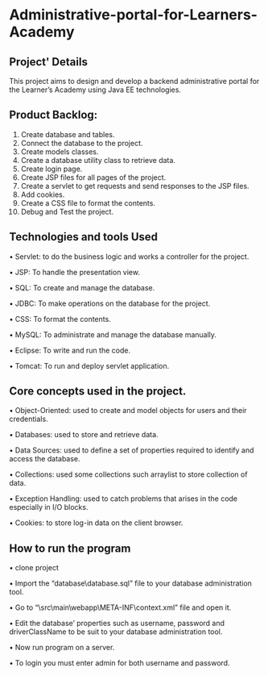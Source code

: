 # Administrative-portal-for-Learners-Academy
## Project' Details
This project aims to design and develop a backend administrative portal for the Learner’s Academy using Java EE technologies.

## Product Backlog:
1.	Create database and tables.
2.	Connect the database to the project.
3.	Create models classes.
4.	Create  a database utility class to retrieve data.
5.	Create login page.
6.	Create JSP files for all pages of the project.
7.	Create a servlet to get requests and send responses to the JSP files.
8.	Add cookies.
9.	Create a CSS file to format the contents.
10.	Debug and Test the project.

## Technologies and tools Used
•	Servlet: to do the business logic and works a controller for the project. 

•	JSP: To handle the presentation view.

•	SQL: To create and manage the database.

•	JDBC: To make operations on the database for the project.

•	CSS: To format the contents.

•	MySQL: To administrate and manage the database manually.

•	Eclipse: To write and run the code.

•	Tomcat: To run and deploy servlet application.

## Core concepts used in the project. 
•	Object-Oriented: used to create and model objects for users and their credentials.

•	Databases: used to store and retrieve data.

•	Data Sources: used to define a set of properties required to identify and access the database.

•	Collections: used some collections such arraylist to store collection of data. 

•	Exception Handling: used to catch problems that arises in the code especially in I/O blocks.

•	Cookies: to store log-in data on the client browser. 


## How to run the program
•	clone project

•	Import the “database\database.sql” file to your database administration tool.

•	Go to “\src\main\webapp\META-INF\context.xml” file and open it.

•	Edit the database’ properties such as username, password and driverClassName to be suit to your database administration tool.

•	Now run program on a server.

•	To login you must enter admin for both username and password.



